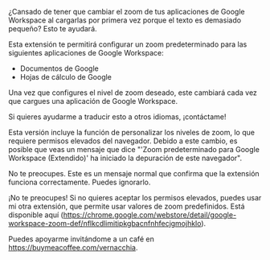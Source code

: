 ¿Cansado de tener que cambiar el zoom de tus aplicaciones de Google Workspace al cargarlas por primera vez porque el texto es demasiado pequeño? Esto te ayudará.

Esta extensión te permitirá configurar un zoom predeterminado para las siguientes aplicaciones de Google Workspace:

- Documentos de Google
- Hojas de cálculo de Google

Una vez que configures el nivel de zoom deseado, este cambiará cada vez que cargues una aplicación de Google Workspace.

Si quieres ayudarme a traducir esto a otros idiomas, ¡contáctame!

Esta versión incluye la función de personalizar los niveles de zoom, lo que requiere permisos elevados del navegador. Debido a este cambio, es posible que veas un mensaje que dice "'Zoom predeterminado para Google Workspace (Extendido)' ha iniciado la depuración de este navegador".

No te preocupes. Este es un mensaje normal que confirma que la extensión funciona correctamente. Puedes ignorarlo.

¡No te preocupes! Si no quieres aceptar los permisos elevados, puedes usar mi otra extensión, que permite usar valores de zoom predefinidos. Está disponible aquí (https://chrome.google.com/webstore/detail/google-workspace-zoom-def/nflkcdlimitipkgbacnfnhfecjgmojhklo).

Puedes apoyarme invitándome a un café en https://buymeacoffee.com/vernacchia.